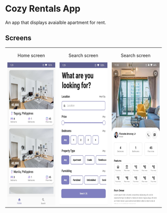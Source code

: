 # Cozy Rentals App

An app that displays avaialble apartment for rent.

## Screens

<table>
    <tr>
        <td>
            <p style="text-align:center;">Home screen</p>
            <img width="250px" height="460px" src="https://github.com/amonoyflow/cozy/blob/master/assets/markdown/cozy_home.jpg">
        </td>
        <td>
            <p style="text-align:center;">Search screen</p>
            <img width="250px" height="460px" src="https://github.com/amonoyflow/cozy/blob/master/assets/markdown/cozy_search.jpg">
        </td>
        <td>
            <p style="text-align:center;">Search screen</p>
            <img width="250px" height="460px" src="https://github.com/amonoyflow/cozy/blob/master/assets/markdown/cozy_details.jpg">
        </td>
    </tr>
</table>